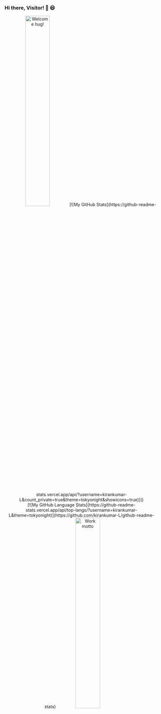 ### Hi there, Visitor! 👋 😆

<p align="center">
    <img width="40%" src="https://media.giphy.com/media/1HR5KdtOinpQs/giphy.gif" alt="Welcome hug!">
    [![My GitHub Stats](https://github-readme-stats.vercel.app/api/?username=kirankumar-L&count_private=true&theme=tokyonight&showicons=true)]()
    <br />
    [![My GitHub Language Stats](https://github-readme-stats.vercel.app/api/top-langs/?username=kirankumar-L&theme=tokyonight)](https://github.com/kirankumar-L/github-readme-stats)
    <img width="40%" src="https://media.giphy.com/media/TilmLMmWrRYYHjLfub/giphy.gif" alt="Work motto">
</p>
